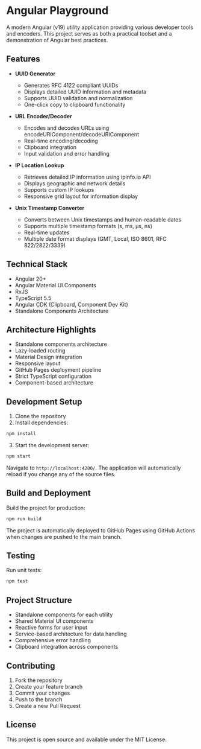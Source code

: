 # Angular Playground

A modern Angular (v19) utility application providing various developer tools and encoders. This project serves as both a practical toolset and a demonstration of Angular best practices.

## Features

- **UUID Generator**
  - Generates RFC 4122 compliant UUIDs
  - Displays detailed UUID information and metadata
  - Supports UUID validation and normalization
  - One-click copy to clipboard functionality

- **URL Encoder/Decoder**
  - Encodes and decodes URLs using encodeURIComponent/decodeURIComponent
  - Real-time encoding/decoding
  - Clipboard integration
  - Input validation and error handling

- **IP Location Lookup**
  - Retrieves detailed IP information using ipinfo.io API
  - Displays geographic and network details
  - Supports custom IP lookups
  - Responsive grid layout for information display

- **Unix Timestamp Converter**
  - Converts between Unix timestamps and human-readable dates
  - Supports multiple timestamp formats (s, ms, μs, ns)
  - Real-time updates
  - Multiple date format displays (GMT, Local, ISO 8601, RFC 822/2822/3339)

## Technical Stack

- Angular 20+
- Angular Material UI Components
- RxJS
- TypeScript 5.5
- Angular CDK (Clipboard, Component Dev Kit)
- Standalone Components Architecture

## Architecture Highlights

- Standalone components architecture
- Lazy-loaded routing
- Material Design integration
- Responsive layout
- GitHub Pages deployment pipeline
- Strict TypeScript configuration
- Component-based architecture

## Development Setup

1. Clone the repository
2. Install dependencies:

```bash
npm install
```

3. Start the development server:

```bash
npm start
```

Navigate to `http://localhost:4200/`. The application will automatically reload if you change any of the source files.

## Build and Deployment

Build the project for production:

```bash
npm run build
```

The project is automatically deployed to GitHub Pages using GitHub Actions when changes are pushed to the main branch.

## Testing

Run unit tests:

```bash
npm test
```

## Project Structure

- Standalone components for each utility
- Shared Material UI components
- Reactive forms for user input
- Service-based architecture for data handling
- Comprehensive error handling
- Clipboard integration across components

## Contributing

1. Fork the repository
2. Create your feature branch
3. Commit your changes
4. Push to the branch
5. Create a new Pull Request

## License

This project is open source and available under the MIT License.
